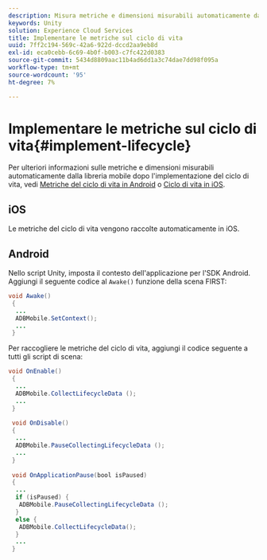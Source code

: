 ```yaml
---
description: Misura metriche e dimensioni misurabili automaticamente dalla libreria mobile
keywords: Unity
solution: Experience Cloud Services
title: Implementare le metriche sul ciclo di vita
uuid: 7ff2c194-569c-42a6-922d-dccd2aa9eb8d
exl-id: eca0cebb-6c69-4b0f-b003-c7fc422d0383
source-git-commit: 5434d8809aac11b4ad6dd1a3c74dae7dd98f095a
workflow-type: tm+mt
source-wordcount: '95'
ht-degree: 7%

---
```


# Implementare le metriche sul ciclo di vita{#implement-lifecycle}

Per ulteriori informazioni sulle metriche e dimensioni misurabili automaticamente dalla libreria mobile dopo l&#39;implementazione del ciclo di vita, vedi [Metriche del ciclo di vita in Android](/help/android/metrics.md) o [Ciclo di vita in iOS](/help/ios/metrics.md).

## iOS

Le metriche del ciclo di vita vengono raccolte automaticamente in iOS.

## Android

Nello script Unity, imposta il contesto dell&#39;applicazione per l&#39;SDK Android. Aggiungi il seguente codice al `Awake()` funzione della scena FIRST:

```java
void Awake()
 {
  ...
  ADBMobile.SetContext();
  ...
 }
```

Per raccogliere le metriche del ciclo di vita, aggiungi il codice seguente a tutti gli script di scena:

```java
void OnEnable()
 {
  ...
  ADBMobile.CollectLifecycleData (); 
  ...
 }
 
 void OnDisable()
 {
  ...
  ADBMobile.PauseCollectingLifecycleData (); 
  ...
 }
  
 void OnApplicationPause(bool isPaused) 
 {
  ...
  if (isPaused) {
   ADBMobile.PauseCollectingLifecycleData (); 
  }  
  else {
   ADBMobile.CollectLifecycleData(); 
  }
  ...
 }
```
